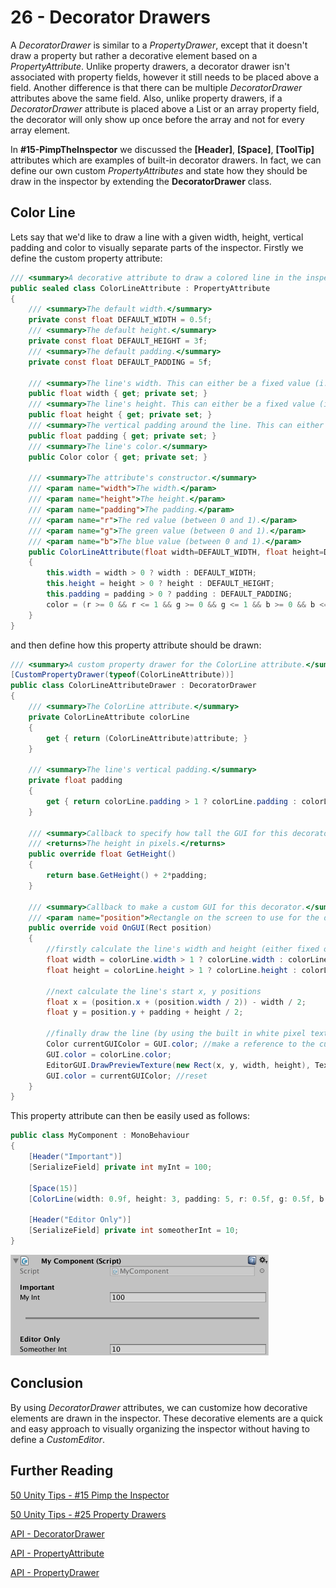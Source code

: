 # 26 - Decorator Drawers

A *DecoratorDrawer* is similar to a *PropertyDrawer*, except that it doesn't draw a property but rather a decorative element based on a *PropertyAttribute*. Unlike property drawers, a decorator drawer isn't associated with property fields, however it still needs to be placed above a field. Another difference is that there can be multiple *DecoratorDrawer* attributes above the same field. Also, unlike property drawers, if a *DecoratorDrawer* attribute is placed above a List or an array property field, the decorator will only show up once before the array and not for every array element.

In **#15-PimpTheInspector** we discussed the **[Header]**, **[Space]**, **[ToolTip]** attributes which are examples of built-in decorator drawers. In fact, we can define our own custom *PropertyAttributes* and state how they should be draw in the inspector by extending the **DecoratorDrawer** class.

## Color Line

Lets say that we'd like to draw a line with a given width, height, vertical padding and color to visually separate parts of the inspector. Firstly we define the custom property attribute:

```c#
/// <summary>A decorative attribute to draw a colored line in the inspector.</summary>
public sealed class ColorLineAttribute : PropertyAttribute
{
    /// <summary>The default width.</summary>
    private const float DEFAULT_WIDTH = 0.5f;
    /// <summary>The default height.</summary>
    private const float DEFAULT_HEIGHT = 3f;
    /// <summary>The default padding.</summary>
    private const float DEFAULT_PADDING = 5f;

    /// <summary>The line's width. This can either be a fixed value (i.e. 100) or relative to the inspector's width (i.e. 0.9).</summary>
    public float width { get; private set; }
    /// <summary>The line's height. This can either be a fixed value (i.e. 3) or relative to the inspector's width (i.e. 0.05).</summary>
    public float height { get; private set; }
    /// <summary>The vertical padding around the line. This can either be a fixed value (i.e. 5) or relative to the inspector's width (i.e. 0.1).</summary>
    public float padding { get; private set; }
    /// <summary>The line's color.</summary>
    public Color color { get; private set; }

    /// <summary>The attribute's constructor.</summary>
    /// <param name="width">The width.</param>
    /// <param name="height">The height.</param>
    /// <param name="padding">The padding.</param>
    /// <param name="r">The red value (between 0 and 1).</param>
    /// <param name="g">The green value (between 0 and 1).</param>
    /// <param name="b">The blue value (between 0 and 1).</param>
    public ColorLineAttribute(float width=DEFAULT_WIDTH, float height=DEFAULT_HEIGHT, float padding=DEFAULT_PADDING, float r=1f, float g=0f, float b=0f)
    {
        this.width = width > 0 ? width : DEFAULT_WIDTH;
        this.height = height > 0 ? height : DEFAULT_HEIGHT;
        this.padding = padding > 0 ? padding : DEFAULT_PADDING;
        color = (r >= 0 && r <= 1 && g >= 0 && g <= 1 && b >= 0 && b <= 1 ? new Color(r, g, b) : Color.red);
    }
}
```

and then define how this property attribute should be drawn:

```c#
/// <summary>A custom property drawer for the ColorLine attribute.</summary>
[CustomPropertyDrawer(typeof(ColorLineAttribute))]
public class ColorLineAttributeDrawer : DecoratorDrawer
{
    /// <summary>The ColorLine attribute.</summary>
    private ColorLineAttribute colorLine
    {
        get { return (ColorLineAttribute)attribute; }
    }

    /// <summary>The line's vertical padding.</summary>
    private float padding
    {
        get { return colorLine.padding > 1 ? colorLine.padding : colorLine.padding*Screen.height; }
    }

    /// <summary>Callback to specify how tall the GUI for this decorator in pixels is. Default is 1 line high.</summary>
    /// <returns>The height in pixels.</returns>
    public override float GetHeight()
    {
        return base.GetHeight() + 2*padding;
    }

    /// <summary>Callback to make a custom GUI for this decorator.</summary>
    /// <param name="position">Rectangle on the screen to use for the decorator GUI.</param>
    public override void OnGUI(Rect position)
    {
        //firstly calculate the line's width and height (either fixed or proportional)
        float width = colorLine.width > 1 ? colorLine.width : colorLine.width*Screen.width;
        float height = colorLine.height > 1 ? colorLine.height : colorLine.height*Screen.height;

        //next calculate the line's start x, y positions
        float x = (position.x + (position.width / 2)) - width / 2;
        float y = position.y + padding + height / 2;

        //finally draw the line (by using the built in white pixel texture, tinted with GUI.color)
        Color currentGUIColor = GUI.color; //make a reference to the current color
        GUI.color = colorLine.color;
        EditorGUI.DrawPreviewTexture(new Rect(x, y, width, height), Texture2D.whiteTexture);
        GUI.color = currentGUIColor; //reset
    }
}
```

This property attribute can then be easily used as follows:

```c#
public class MyComponent : MonoBehaviour
{
    [Header("Important")]
    [SerializeField] private int myInt = 100;

    [Space(15)]
    [ColorLine(width: 0.9f, height: 3, padding: 5, r: 0.5f, g: 0.5f, b: 0.5f)]

    [Header("Editor Only")]
    [SerializeField] private int someotherInt = 10;
}
```

![](images/decoratorDrawers1.png)

## Conclusion

By using *DecoratorDrawer* attributes, we can customize how decorative elements are drawn in the inspector. These decorative elements are a quick and easy approach to visually organizing the inspector without having to define a *CustomEditor*.

## Further Reading

[50 Unity Tips - #15 Pimp the Inspector](https://github.com/defuncart/50-unity-tips/tree/master/%2315-PimpTheInspector)

[50 Unity Tips - #25 Property Drawers](https://github.com/defuncart/50-unity-tips/tree/master/%2325-PropertyDrawers)

[API - DecoratorDrawer](https://docs.unity3d.com/ScriptReference/DecoratorDrawer.html)

[API - PropertyAttribute](https://docs.unity3d.com/ScriptReference/PropertyAttribute.html)

[API - PropertyDrawer](https://docs.unity3d.com/ScriptReference/PropertyDrawer.html)
